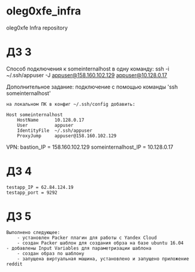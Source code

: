 # oleg0xfe_infra
oleg0xfe Infra repository


# ДЗ 3

Способ подключения к someinternalhost в одну команду:
    ssh -i ~/.ssh/appuser -J appuser@158.160.102.129 appuser@10.128.0.17

Дополнительное задание:
    подключение с помощью команды 'ssh someinternalhost'

    на локальном ПК в конфиг ~/.ssh/config добавить:

    Host someinternalhost
        HostName      10.128.0.17
        User          appuser
        IdentityFile  ~/.ssh/appuser
        ProxyJump     appuser@158.160.102.129

VPN:
    bastion_IP = 158.160.102.129
    someinternalhost_IP = 10.128.0.17

# ДЗ 4

    testapp_IP = 62.84.124.19
    testapp_port = 9292

# ДЗ 5

    Выполнено следующее:
        - установлен Packer плагин для работы с Yandex Cloud
        - создан Packer шаблон для создания обрза на базе ubuntu 16.04
	- добавлены Input Variables для параметризации шаблона
        - создан образ по шаблону
        - запущена виртуальная машина, установлено и запущено приложение reddit
